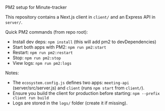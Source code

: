 PM2 setup for Minute-tracker

This repository contains a Next.js client in `client/` and an Express API in `server/`.

Quick PM2 commands (from repo root):

- Install dev deps: `npm install` (this will add pm2 to devDependencies)
- Start both apps with PM2: `npm run pm2:start`
- Restart: `npm run pm2:restart`
- Stop: `npm run pm2:stop`
- View logs: `npm run pm2:logs`

Notes:
- The `ecosystem.config.js` defines two apps: `meeting-api` (server/src/server.js) and `client` (runs `npm start` from `client/`).
- Ensure you build the client for production before starting: `npm --prefix client run build`
- Logs are stored in the `logs/` folder (create it if missing).
